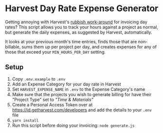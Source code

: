 # Harvest Day Rate Expense Generator

Getting annoying with Harvest's [rubbish work-around](https://support.getharvest.com/hc/en-us/articles/360048181872-How-do-I-track-day-rates-in-Harvest-) for invoicing day rates? 
This script allows you to track your hours against a project as normal, but generate 
the daily expenses, as suggested by Harvest, automatically.

It looks at your previous month's time entries, finds those that are non-billable, sums them 
up per project per day, and creates expenses for any of those that exceed your `MIN_HOURS_PER_DAY` setting.

## Setup
1. Copy `.env.example` to `.env`
2. Add an Expense Category for your day rate in Harvest
3. Set `HARVEST_EXPENSE_NAME` in `.env` to the Expense Category's name
4. Make sure that the projects you wish to generate billing for have their "Project Type" set to _"Time & Materials"_
5. Create a Personal Access Token over at https://id.getharvest.com/developers and add the details to your `.env` file
6. `yarn install`   
7. Run this script before doing your invoicing: `node generate.js`
